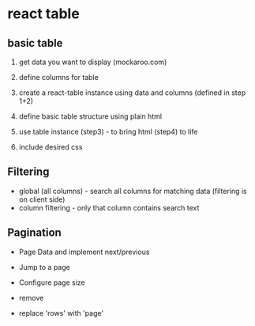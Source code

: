 # react table

## basic table

1. get data you want to display (mockaroo.com)
2. define columns for table

3. create a react-table instance using data and columns (defined in step 1+2)
4. define basic table structure using plain html

5. use table instance (step3) - to bring html (step4) to life
6. include desired css

## Filtering

- global (all columns) - search all columns for matching data (filtering is on client side)
- column filtering - only that column contains search text

## Pagination

- Page Data and implement next/previous
- Jump to a page
- Configure page size

- remove <tfoot>
- replace 'rows' with 'page'
